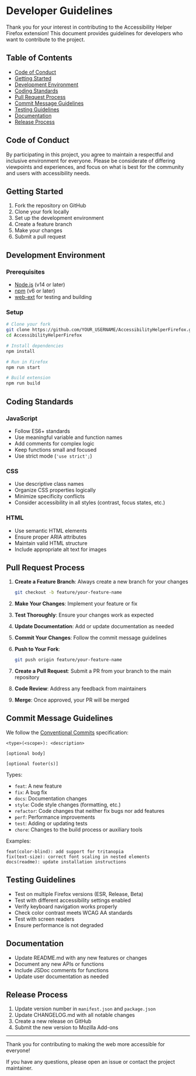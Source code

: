 # Developer Guidelines

Thank you for your interest in contributing to the Accessibility Helper Firefox extension! This document provides guidelines for developers who want to contribute to the project.

## Table of Contents

- [Code of Conduct](#code-of-conduct)
- [Getting Started](#getting-started)
- [Development Environment](#development-environment)
- [Coding Standards](#coding-standards)
- [Pull Request Process](#pull-request-process)
- [Commit Message Guidelines](#commit-message-guidelines)
- [Testing Guidelines](#testing-guidelines)
- [Documentation](#documentation)
- [Release Process](#release-process)

## Code of Conduct

By participating in this project, you agree to maintain a respectful and inclusive environment for everyone. Please be considerate of differing viewpoints and experiences, and focus on what is best for the community and users with accessibility needs.

## Getting Started

1. Fork the repository on GitHub
2. Clone your fork locally
3. Set up the development environment
4. Create a feature branch
5. Make your changes
6. Submit a pull request

## Development Environment

### Prerequisites

- [Node.js](https://nodejs.org/) (v14 or later)
- [npm](https://www.npmjs.com/) (v6 or later)
- [web-ext](https://github.com/mozilla/web-ext) for testing and building

### Setup

```bash
# Clone your fork
git clone https://github.com/YOUR_USERNAME/AccessibilityHelperFirefox.git
cd AccessibilityHelperFirefox

# Install dependencies
npm install

# Run in Firefox
npm run start

# Build extension
npm run build
```

## Coding Standards

### JavaScript

- Follow ES6+ standards
- Use meaningful variable and function names
- Add comments for complex logic
- Keep functions small and focused
- Use strict mode (`'use strict';`)

### CSS

- Use descriptive class names
- Organize CSS properties logically
- Minimize specificity conflicts
- Consider accessibility in all styles (contrast, focus states, etc.)

### HTML

- Use semantic HTML elements
- Ensure proper ARIA attributes
- Maintain valid HTML structure
- Include appropriate alt text for images

## Pull Request Process

1. **Create a Feature Branch**: Always create a new branch for your changes
   ```bash
   git checkout -b feature/your-feature-name
   ```

2. **Make Your Changes**: Implement your feature or fix

3. **Test Thoroughly**: Ensure your changes work as expected

4. **Update Documentation**: Add or update documentation as needed

5. **Commit Your Changes**: Follow the commit message guidelines

6. **Push to Your Fork**:
   ```bash
   git push origin feature/your-feature-name
   ```

7. **Create a Pull Request**: Submit a PR from your branch to the main repository

8. **Code Review**: Address any feedback from maintainers

9. **Merge**: Once approved, your PR will be merged

## Commit Message Guidelines

We follow the [Conventional Commits](https://www.conventionalcommits.org/) specification:

```
<type>(<scope>): <description>

[optional body]

[optional footer(s)]
```

Types:
- `feat`: A new feature
- `fix`: A bug fix
- `docs`: Documentation changes
- `style`: Code style changes (formatting, etc.)
- `refactor`: Code changes that neither fix bugs nor add features
- `perf`: Performance improvements
- `test`: Adding or updating tests
- `chore`: Changes to the build process or auxiliary tools

Examples:
```
feat(color-blind): add support for tritanopia
fix(text-size): correct font scaling in nested elements
docs(readme): update installation instructions
```

## Testing Guidelines

- Test on multiple Firefox versions (ESR, Release, Beta)
- Test with different accessibility settings enabled
- Verify keyboard navigation works properly
- Check color contrast meets WCAG AA standards
- Test with screen readers
- Ensure performance is not degraded

## Documentation

- Update README.md with any new features or changes
- Document any new APIs or functions
- Include JSDoc comments for functions
- Update user documentation as needed

## Release Process

1. Update version number in `manifest.json` and `package.json`
2. Update CHANGELOG.md with all notable changes
3. Create a new release on GitHub
4. Submit the new version to Mozilla Add-ons

---

Thank you for contributing to making the web more accessible for everyone!

If you have any questions, please open an issue or contact the project maintainer.
